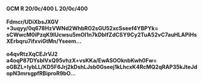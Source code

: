 #### GCM R 20/0c/400 L 20/0c/400
**Fdmcr/UDiXbsJXGV**<br/>**+3uqyy/0q678HzVWNd2WhbRO2sGU52xcSseef4YBPYk=**<br/>**sCWwcM0iPzqK9IUcwsu5mOI1n7kDbIfZdCSY9Cy2TuA52vC7auHLAPiHsXErbqru7ifxviGtMn/Yseem...**<br/><br/>
**o4qvRtzXqCEJrVJ2**<br/>**a4oqP87DYsblVxQ95vhzX+vsKKa/EwASOOknbKwh0Fw=**<br/>**oGBZL+IybLL/KD5F6Jrj2kDshLJsb0Gseej1kLhcxK4RcMQ2qRAP35kJteJdopN3mrsgpfRBiproR9bO...**